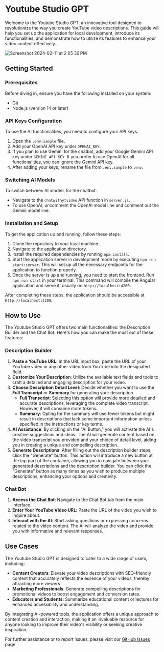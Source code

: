 # Youtube Studio GPT

Welcome to the Youtube Studio GPT, an innovative tool designed to revolutionize the way you create YouTube video descriptions. This guide will help you set up the application for local development, introduce its functionalities, and demonstrate how to utilize its features to enhance your video content effectively.

![Screenshot 2024-02-11 at 2 05 36 PM](https://github.com/rthomas24/YoutubeStudio-GPT/assets/44555719/87a27b00-a975-41f2-9a47-5e152a1e58a0)


## Getting Started

### Prerequisites

Before diving in, ensure you have the following installed on your system:
- Git
- Node.js (version 14 or later)

### API Keys Configuration

To use the AI functionalities, you need to configure your API keys:
1. Open the `.env.sample` file.
2. Add your OpenAI API key under `OPENAI_KEY`.
3. If you plan to use Gemini for the chatbot, add your Google Gemini API key under `GEMINI_API_KEY`. If you prefer to use OpenAI for all functionalities, you can ignore the Gemini API key.
4. After adding your keys, rename the file from `.env.sample` to `.env`.

### Switching AI Models

To switch between AI models for the chatbot:
- Navigate to the `chatwithytvideo` API function in `server.js`.
- To use OpenAI, uncomment the OpenAI model line and comment out the Gemini model line.

### Installation and Setup

To get the application up and running, follow these steps:

1. Clone the repository to your local machine.
2. Navigate to the application directory.
3. Install the required dependencies by running `npm install`.
4. Start the application server in development mode by executing `npm run start:server`. This will set up all the necessary endpoints for the application to function properly.
5. Once the server is up and running, you need to start the frontend. Run `npm run start` in your terminal. This command will compile the Angular application and serve it, usually on `http://localhost:4200`.

After completing these steps, the application should be accessible at `http://localhost:4200`.

## How to Use

The Youtube Studio GPT offers two main functionalities: the Description Builder and the Chat Bot. Here's how you can make the most out of these features:

### Description Builder

1. **Paste a YouTube URL**: In the URL input box, paste the URL of your YouTube video or any other video from YouTube into the designated field.
2. **Customize Your Description**: Utilize the available text fields and tools to craft a detailed and engaging description for your video.
3. **Choose Description Detail Level**: Decide whether you want to use the **Full Transcript** or **Summary** for generating your description.
   - **Full Transcript**: Selecting this option will provide more detailed and accurate descriptions, leveraging the complete video transcript. However, it will consume more tokens.
   - **Summary**: Opting for the summary will use fewer tokens but might result in descriptions that lack some important information unless specified in the instructions or key terms.
4. **AI Assistance**: By clicking on the "AI Button," you will activate the AI's creative suggestions and ideas. The AI will generate content based on the video transcript you provided and your choice of detail level, aiding you in creating a unique and compelling description.
5. **Generate Descriptions**: After filling out the description builder steps, click the "Generate" button. This action will introduce a new button at the top part of the container, allowing you to navigate between your generated descriptions and the description builder. You can click the "Generate" button as many times as you wish to produce multiple descriptions, enhancing your options and creativity.

### Chat Bot

1. **Access the Chat Bot**: Navigate to the Chat Bot tab from the main interface.
2. **Enter Your YouTube Video URL**: Paste the URL of the video you wish to inquire about.
3. **Interact with the AI**: Start asking questions or expressing concerns related to the video content. The AI will analyze the video and provide you with informative and relevant responses.

## Use Cases

The Youtube Studio GPT is designed to cater to a wide range of users, including:

- **Content Creators**: Elevate your video descriptions with SEO-friendly content that accurately reflects the essence of your videos, thereby attracting more viewers.
- **Marketing Professionals**: Generate compelling descriptions for promotional videos to boost engagement and conversion rates.
- **Educators and Students**: Summarize educational content or lectures for enhanced accessibility and understanding.

By integrating AI-powered tools, the application offers a unique approach to content creation and interaction, making it an invaluable resource for anyone looking to improve their video's visibility or seeking creative inspiration.

For further assistance or to report issues, please visit our [GitHub Issues](https://github.com/rthomas24/YoutubeStudio-GPT/issues) page.